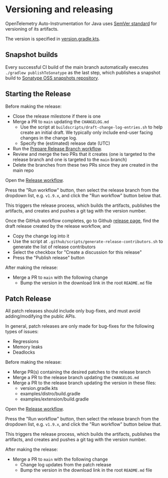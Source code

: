 # Versioning and releasing

OpenTelemetry Auto-Instrumentation for Java uses [SemVer standard](https://semver.org) for versioning of its artifacts.

The version is specified in [version.gradle.kts](https://github.com/open-telemetry/opentelemetry-java-instrumentation/blob/main/version.gradle.kts).

## Snapshot builds
Every successful CI build of the main branch automatically executes `./gradlew publishToSonatype`
as the last step, which publishes a snapshot build to
[Sonatype OSS snapshots repository](https://oss.sonatype.org/content/repositories/snapshots/io/opentelemetry/).

## Starting the Release

Before making the release:

* Close the release milestone if there is one
* Merge a PR to `main` updating the `CHANGELOG.md`
  * Use the script at `buildscripts/draft-change-log-entries.sh` to help create an initial draft.
    We typically only include end-user facing changes in the change log.
  * Specify the (estimated) release date (UTC)
* Run the [Prepare Release Branch workflow](https://github.com/open-telemetry/opentelemetry-java-instrumentation/actions/workflows/prepare-release-branch.yml).
* Review and merge the two PRs that it creates (one is targeted to the release branch and one is targeted to the `main` branch)
* Delete the branches from these two PRs since they are created in the main repo

Open the [Release workflow](https://github.com/open-telemetry/opentelemetry-java-instrumentation/actions/workflows/release.yml).

Press the "Run workflow" button, then select the release branch from the dropdown list,
e.g. `v1.9.x`, and click the "Run workflow" button below that.

This triggers the release process, which builds the artifacts, publishes the artifacts, and creates
and pushes a git tag with the version number.

Once the GitHub workflow completes, go to Github
[release page](https://github.com/open-telemetry/opentelemetry-java-instrumentation/releases),
find the draft release created by the release workflow, and
* Copy the change log into it
* Use the script at `.github/scripts/generate-release-contributors.sh` to generate the list of release contributors
* Select the checkbox for "Create a discussion for this release"
* Press the "Publish release" button

After making the release:

* Merge a PR to `main` with the following change
  * Bump the version in the download link in the root `README.md` file

## Patch Release

All patch releases should include only bug-fixes, and must avoid
adding/modifying the public APIs.

In general, patch releases are only made for bug-fixes for the following types of issues:
* Regressions
* Memory leaks
* Deadlocks

Before making the release:

* Merge PR(s) containing the desired patches to the release branch
* Merge a PR to the release branch updating the `CHANGELOG.md`
* Merge a PR to the release branch updating the version in these files:
  * version.gradle.kts
  * examples/distro/build.gradle
  * examples/extension/build.gradle

Open the [Release workflow](https://github.com/open-telemetry/opentelemetry-java-instrumentation/actions/workflows/release.yml).

Press the "Run workflow" button, then select the release branch from the dropdown list,
e.g. `v1.9.x`, and click the "Run workflow" button below that.

This triggers the release process, which builds the artifacts, publishes the artifacts, and creates
and pushes a git tag with the version number.

After making the release:

* Merge a PR to `main` with the following change
  * Change log updates from the patch release
  * Bump the version in the download link in the root `README.md` file
